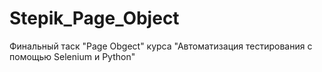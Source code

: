 # Stepik_Page_Object
Финальный таск "Page Obgect" курса "Автоматизация тестирования с помощью Selenium и Python" 
